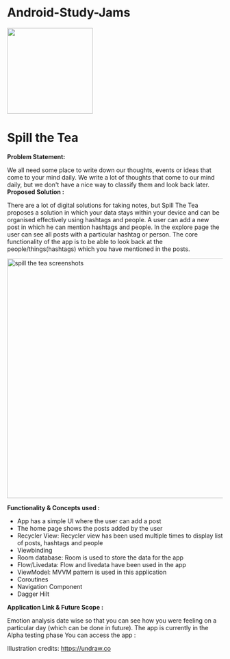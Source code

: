 # Android-Study-Jams

<img
src="https://svgshare.com/i/dCB.svg"
height="200"/>
<h1>Spill the Tea</h1>

<b> Problem Statement: </b>

We all need some place to write down our thoughts, events or ideas that come to your mind daily.
We write a lot of thoughts that come to our mind daily, but we don't have a nice way to classify them and look back later.
<br>
<b> Proposed Solution : </b>

There are a lot of digital solutions for taking notes, but Spill The Tea proposes a solution in which your data stays within your device and can be organised effectively using hashtags and people.
A user can add a new post in which he can mention hashtags and people.  In the explore page the user can see all posts with a particular hashtag or person.
The core functionality of the app is to be able to look back at the people/things(hashtags) which you have mentioned in the posts.

<img width="559" alt="spill the tea screenshots" src="https://i.ibb.co/5M47TBM/screenshots.jpg">

<b> Functionality & Concepts used : </b>

- App has a simple UI where the user can add a post
- The home page shows the posts added by the user
- Recycler View: Recycler view has been used multiple times to display list of posts, hashtags and people
- Viewbinding
- Room database: Room is used to store the data for the app
- Flow/Livedata: Flow and livedata have been used in the app
- ViewModel: MVVM pattern is used in this application
- Coroutines
- Navigation Component
- Dagger Hilt


<b> Application Link & Future Scope : </b>

Emotion analysis date wise so that you can see how you were feeling on a particular day (which can be done in future).
The app is currently in the Alpha testing phase You can access the app : 

Illustration credits: https://undraw.co